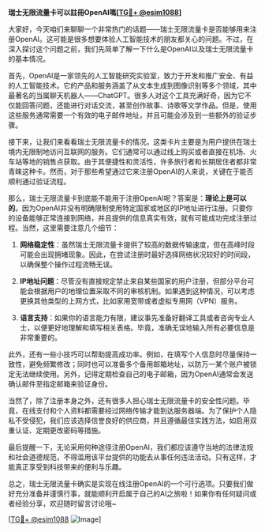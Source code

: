 **瑞士无限流量卡可以註冊OpenAI嗎[[TG💪+ @esim1088](https://t.me/s/esim1088)]**

大家好，今天咱们来聊聊一个非常热门的话题——瑞士无限流量卡是否能够用来注册OpenAI。这可能是很多想要体验人工智能技术的朋友都关心的问题。不过，在深入探讨这个问题之前，我们先简单了解一下什么是OpenAI以及瑞士无限流量卡的基本情况。

首先，OpenAI是一家领先的人工智能研究实验室，致力于开发和推广安全、有益的人工智能技术。它的产品和服务涵盖了从文本生成到图像识别等多个领域，其中最著名的当属聊天机器人——ChatGPT。很多人对这个工具充满好奇，因为它不仅能回答问题，还能进行对话交流，甚至创作故事、诗歌等文学作品。但是，使用这些服务通常需要一个有效的电子邮件地址，并且可能会涉及到一些额外的验证步骤。

接下来，让我们来看看瑞士无限流量卡的情况。这类卡片主要是为用户提供在瑞士境内无限制地访问互联网的服务。它们通常可以通过线上购买或者直接在机场、火车站等地的销售点获取。由于其便捷性和灵活性，许多旅行者和长期居住者都非常青睐这种卡。然而，对于那些希望通过它来注册OpenAI的人来说，关键在于能否顺利通过验证流程。

那么，瑞士无限流量卡到底能不能用于注册OpenAI呢？答案是：**理论上是可以的**。因为OpenAI并没有明确限制使用特定国家或地区的IP地址进行注册。只要你的设备能够正常连接到网络，并且提供的信息真实有效，就有可能成功完成注册过程。当然，这里需要注意几个细节：

1. **网络稳定性**：虽然瑞士无限流量卡提供了较高的数据传输速度，但在高峰时段可能会出现拥堵现象。因此，在尝试注册时最好选择网络状况较好的时间段，以确保整个操作过程流畅无误。
   
2. **IP地址问题**：尽管没有直接规定禁止来自某些国家的用户注册，但部分平台可能会根据用户的地理位置采取不同的审核机制。如果遇到这种情况，可以考虑更换其他类型的上网方式，比如家用宽带或者虚拟专用网（VPN）服务。

3. **语言支持**：如果你的语言能力有限，建议事先准备好翻译工具或者咨询专业人士，以便更好地理解和填写相关表格。毕竟，准确无误地输入所有必要信息是非常重要的。

此外，还有一些小技巧可以帮助提高成功率。例如，在填写个人信息时尽量保持一致性，避免频繁修改；同时也可以准备多个备用邮箱地址，以防万一某个账户被锁定无法继续使用。另外，记得定期检查自己的电子邮箱，因为OpenAI通常会发送确认邮件至指定邮箱来验证身份。

当然了，除了注册本身之外，还有很多人担心瑞士无限流量卡的安全性问题。毕竟，在线支付和个人资料都需要经过网络传输才能到达服务器端。为了保护个人隐私不受侵犯，我们应该选择信誉良好的供应商，并且遵循最佳实践方法，如启用双重认证、定期更改密码等措施。

最后提醒一下，无论采用何种途径注册OpenAI，我们都应该遵守当地的法律法规和社会道德规范，不得滥用该平台提供的功能去从事任何违法活动。只有这样，才能真正享受到科技带来的便利与乐趣。

总之，瑞士无限流量卡确实是实现在线注册OpenAI的一个可行选项。只要我们做好充分准备并谨慎行事，就能顺利开启属于自己的AI之旅啦！如果你有任何疑问或者经验分享，欢迎随时留言讨论哦~

[[TG💪+ @esim1088](https://t.me/s/esim1088) ![Image](https://i.postimg.cc/4NQfJmqS/Snipaste-2025-05-13-00-14-12.png)]